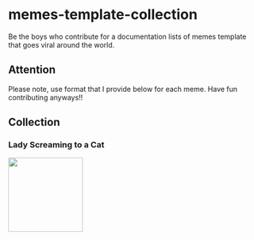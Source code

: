 # memes-template-collection
Be the boys who contribute for a documentation lists of memes template that goes viral around the world.

## Attention
Please note, use format that I provide below for each meme.
Have fun contributing anyways!!

## Collection
### Lady Screaming to a Cat
<img src="https://i.kym-cdn.com/entries/icons/original/000/030/157/womanyellingcat.jpg" width="150" height="150">